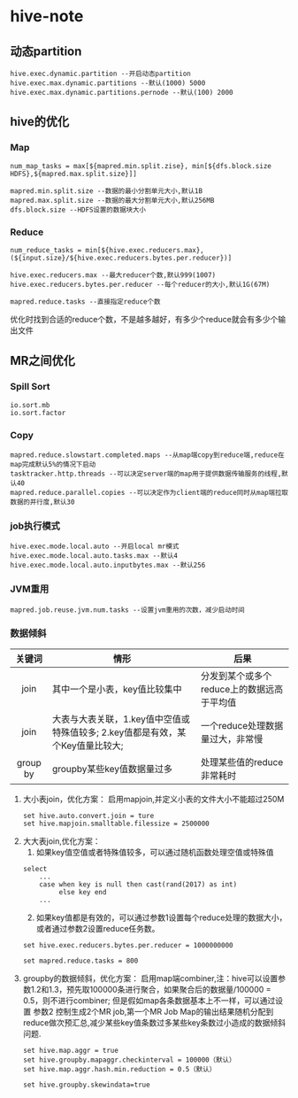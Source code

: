 # hive-note

## 动态partition
```
hive.exec.dynamic.partition --开启动态partition
hive.exec.max.dynamic.partitions --默认(1000) 5000
hive.exec.max.dynamic.partitions.pernode --默认(100) 2000
```
## hive的优化

### Map
```
num_map_tasks = max[${mapred.min.split.zise}, min[${dfs.block.size HDFS},${mapred.max.split.size}]]
```
```
mapred.min.split.size --数据的最小分割单元大小,默认1B
mapred.max.split.size --数据的最大分割单元大小,默认256MB
dfs.block.size --HDFS设置的数据块大小
```
### Reduce
```
num_reduce_tasks = min[${hive.exec.reducers.max},(${input.size}/${hive.exec.reducers.bytes.per.reducer})]
```
```
hive.exec.reducers.max --最大reducer个数,默认999(1007)
hive.exec.reducers.bytes.per.reducer --每个reducer的大小,默认1G(67M)
```
```
mapred.reduce.tasks --直接指定reduce个数
```
优化时找到合适的reduce个数，不是越多越好，有多少个reduce就会有多少个输出文件

## MR之间优化
### Spill Sort
```
io.sort.mb
io.sort.factor
```
### Copy
```
mapred.reduce.slowstart.completed.maps --从map端copy到reduce端,reduce在map完成默认5%的情况下启动
tasktracker.http.threads --可以决定server端的map用于提供数据传输服务的线程,默认40
mapred.reduce.parallel.copies --可以决定作为client端的reduce同时从map端拉取数据的并行度,默认30
```
### job执行模式
```
hive.exec.mode.local.auto --开启local mr模式
hive.exec.mode.local.auto.tasks.max --默认4
hive.exec.mode.local.auto.inputbytes.max --默认256
```
### JVM重用
```
mapred.job.reuse.jvm.num.tasks --设置jvm重用的次数，减少启动时间
```
### 数据倾斜
| 关键词          | 情形                                 | 后果 |
|:--------------:| ----------------------------------- | --- |
| join           | 其中一个是小表，key值比较集中 | 分发到某个或多个reduce上的数据远高于平均值 |
| join           | 大表与大表关联，1.key值中空值或特殊值较多; 2.key值都是有效，某个Key值量比较大; | 一个reduce处理数据量过大，非常慢 |
| group by       | groupby某些key值数据量过多 | 处理某些值的reduce非常耗时 |


1. 大小表join，优化方案：
    启用mapjoin,并定义小表的文件大小不能超过250M
    ```
    set hive.auto.convert.join = ture
    set hive.mapjoin.smalltable.filessize = 2500000
    ```
2. 大大表join,优化方案：
    1. 如果key值空值或者特殊值较多，可以通过随机函数处理空值或特殊值
    ```
    select
        ...
        case when key is null then cast(rand(2017) as int)
             else key end
        ...
    ```
    2. 如果key值都是有效的，可以通过参数1设置每个reduce处理的数据大小，或者通过参数2设置reduce任务数。
    ```
    set hive.exec.reducers.bytes.per.reducer = 1000000000
    ```
    ```
    set mapred.reduce.tasks = 800
    ```
3. groupby的数据倾斜，优化方案：
    启用map端combiner,注：hive可以设置参数1.2和1.3，预先取100000条进行聚合，如果聚合后的数据量/100000 = 0.5，则不进行combiner;
    但是假如map各条数据基本上不一样，可以通过设置 参数2 控制生成2个MR job,第一个MR Job Map的输出结果随机分配到reduce做次预汇总,减少某些key值条数过多某些key条数过小造成的数据倾斜问题.
    ```
    set hive.map.aggr = true
    set hive.groupby.mapaggr.checkinterval = 100000（默认）
    set hive.map.aggr.hash.min.reduction = 0.5（默认）
    ```
    ```
    set hive.groupby.skewindata=true
    ```

